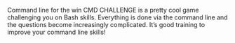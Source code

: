 Command line for the win
CMD CHALLENGE is a pretty cool game challenging you on Bash skills. Everything is done via the command line and the questions become increasingly complicated. It’s good training to improve your command line skills!
